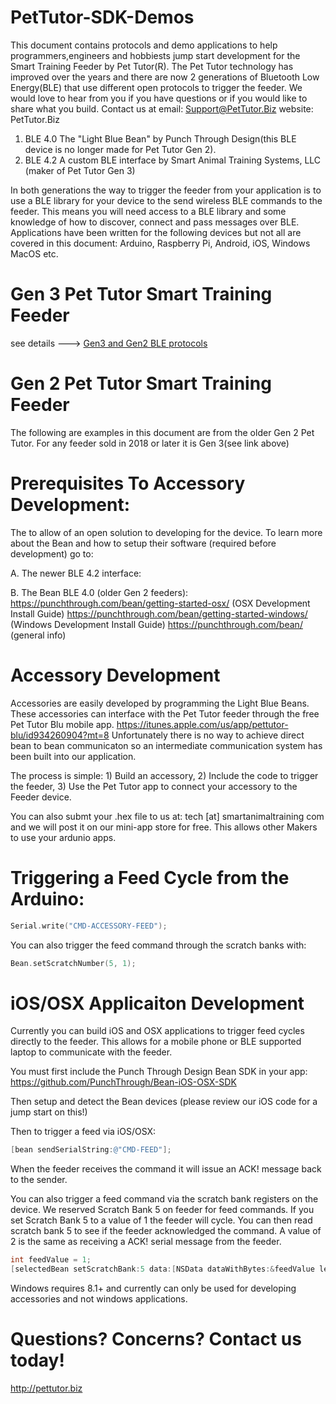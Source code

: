 # PetTutor-SDK-Demos
This document contains protocols and demo applications to help programmers,engineers and hobbiests jump start development for the Smart Training Feeder by Pet Tutor(R). The Pet Tutor technology has improved over the years and there are now 2 generations of Bluetooth Low Energy(BLE) that use different open protocols to trigger the feeder. We would love to hear from you if you have questions or if you would like to share what you build.  Contact us at email: Support@PetTutor.Biz    website: PetTutor.Biz

1. BLE 4.0 The "Light Blue Bean" by Punch Through Design(this BLE device is no longer made for Pet Tutor Gen 2).
2. BLE 4.2 A custom BLE interface by Smart Animal Training Systems, LLC (maker of Pet Tutor Gen 3)

In both generations the way to trigger the feeder from your application is to use a BLE library for your device to the send wireless BLE commands to the feeder.  This means you will need access to a BLE library and some knowledge of how to discover, connect and pass messages over BLE. Applications have been written for the following devices but not all are covered in this document: Arduino, Raspberry Pi, Android, iOS, Windows MacOS etc.

# Gen 3 Pet Tutor Smart Training Feeder
see details ---> [Gen3 and Gen2 BLE protocols](https://docs.google.com/document/d/1PxKD6AsvxdNHz8d7aNg2p_5EXLo3YyCsrwHvg-yw6h0/edit?usp=sharing)

# Gen 2 Pet Tutor Smart Training Feeder
The following are examples in this document are from the older Gen 2 Pet Tutor. For any feeder sold in 2018 or later it is Gen 3(see link above)

# Prerequisites To Accessory Development:
The to allow of an open  solution to developing for the device. To learn more about the Bean and how to setup their software (required before development) go to:

A. The newer BLE 4.2 interface:

B. The Bean BLE 4.0 (older Gen 2 feeders):
https://punchthrough.com/bean/getting-started-osx/ (OSX Development Install Guide)
https://punchthrough.com/bean/getting-started-windows/ (Windows Development Install Guide)
https://punchthrough.com/bean/ (general info)

# Accessory Development
Accessories are easily developed by programming the Light Blue Beans. These accessories can interface with the Pet Tutor feeder through the free Pet Tutor Blu mobile app. https://itunes.apple.com/us/app/pettutor-blu/id934260904?mt=8 Unfortunately there is no way to achieve direct bean to bean communicaton so an intermediate communication system has been built into our application.

The process is simple: 1) Build an accessory, 2) Include the code to trigger the feeder, 3) Use the Pet Tutor app to connect your accessory to the Feeder device. 

You can also submt your .hex file to us at: tech [at] smartanimaltraining  com and we will post it on our mini-app store for free. This allows other Makers to use your ardunio apps.

# Triggering a Feed Cycle from the Arduino:

```c
Serial.write("CMD-ACCESSORY-FEED");
```

You can also trigger the feed command through the scratch banks with:

```c
Bean.setScratchNumber(5, 1);
```

# iOS/OSX Applicaiton Development
Currently you can build iOS and OSX applications to trigger feed cycles directly to the feeder. This allows for a mobile phone or BLE supported laptop to communicate with the feeder. 

You must first include the Punch Through Design Bean SDK in your app:
https://github.com/PunchThrough/Bean-iOS-OSX-SDK

Then setup and detect the Bean devices (please review our iOS code for a jump start on this!)

Then to trigger a feed via iOS/OSX:
```objective-c
[bean sendSerialString:@"CMD-FEED"];
```
When the feeder receives the command it will issue an ACK! message back to the sender.


You can also trigger a feed command via the scratch bank registers on the device. We reserved Scratch Bank 5 on feeder for feed commands. If you set Scratch Bank 5 to a value of 1 the feeder will cycle. You can then read scratch bank 5 to see if the feeder acknowledged the command. A value of 2 is the same as receiving a ACK! serial message from the feeder.

```objective-c
int feedValue = 1;
[selectedBean setScratchBank:5 data:[NSData dataWithBytes:&feedValue length:sizeof(feedValue)]];
```

Windows requires 8.1+ and currently can only be used for developing accessories and not windows applications.

# Questions? Concerns? Contact us today!

http://pettutor.biz




